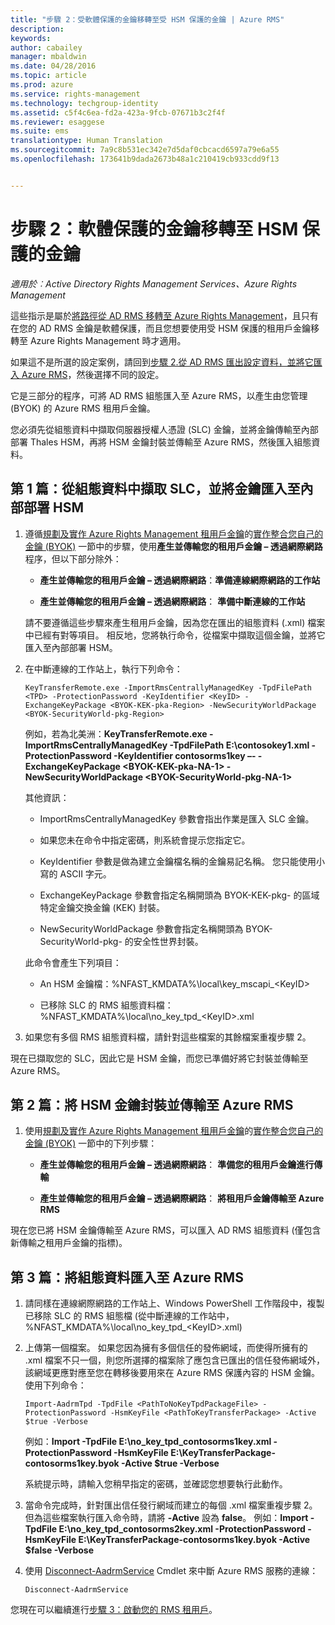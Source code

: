 ```yaml
---
title: "步驟 2：受軟體保護的金鑰移轉至受 HSM 保護的金鑰 | Azure RMS"
description: 
keywords: 
author: cabailey
manager: mbaldwin
ms.date: 04/28/2016
ms.topic: article
ms.prod: azure
ms.service: rights-management
ms.technology: techgroup-identity
ms.assetid: c5f4c6ea-fd2a-423a-9fcb-07671b3c2f4f
ms.reviewer: esaggese
ms.suite: ems
translationtype: Human Translation
ms.sourcegitcommit: 7a9c8b531ec342e7d5daf0cbcacd6597a79e6a55
ms.openlocfilehash: 173641b9dada2673b48a1c210419cb933cdd9f13


---
```


# 步驟 2：軟體保護的金鑰移轉至 HSM 保護的金鑰

*適用於︰Active Directory Rights Management Services、Azure Rights Management*


這些指示是屬於[將路徑從 AD RMS 移轉至 Azure Rights Management](migrate-from-ad-rms-to-azure-rms.md)，且只有在您的 AD RMS 金鑰是軟體保護，而且您想要使用受 HSM 保護的租用戶金鑰移轉至 Azure Rights Management 時才適用。 

如果這不是所選的設定案例，請回到[步驟 2.從 AD RMS 匯出設定資料，並將它匯入 Azure RMS](migrate-from-ad-rms-phase1.md#step-2-export-configuration-data-from-ad-rms-and-import-it-to-azure-rms)，然後選擇不同的設定。

它是三部分的程序，可將 AD RMS 組態匯入至 Azure RMS，以產生由您管理 (BYOK) 的 Azure RMS 租用戶金鑰。

您必須先從組態資料中擷取伺服器授權人憑證 (SLC) 金鑰，並將金鑰傳輸至內部部署 Thales HSM，再將 HSM 金鑰封裝並傳輸至 Azure RMS，然後匯入組態資料。

## 第 1 篇：從組態資料中擷取 SLC，並將金鑰匯入至內部部署 HSM

1.  遵循[規劃及實作 Azure Rights Management 租用戶金鑰](plan-implement-tenant-key.md)的[實作整合您自己的金鑰 (BYOK)](plan-implement-tenant-key.md#implementing-your-azure-rights-management-tenant-key) 一節中的步驟，使用**產生並傳輸您的租用戶金鑰 – 透過網際網路**程序，但以下部分除外：

    -   **產生並傳輸您的租用戶金鑰 – 透過網際網路**：**準備連線網際網路的工作站**

    -   **產生並傳輸您的租用戶金鑰 – 透過網際網路**： **準備中斷連線的工作站**

    請不要遵循這些步驟來產生租用戶金鑰，因為您在匯出的組態資料 (.xml) 檔案中已經有對等項目。 相反地，您將執行命令，從檔案中擷取這個金鑰，並將它匯入至內部部署 HSM。

2.  在中斷連線的工作站上，執行下列命令：

    ```
    KeyTransferRemote.exe -ImportRmsCentrallyManagedKey -TpdFilePath <TPD> -ProtectionPassword -KeyIdentifier <KeyID> -ExchangeKeyPackage <BYOK-KEK-pka-Region> -NewSecurityWorldPackage <BYOK-SecurityWorld-pkg-Region>
    ```
    例如，若為北美洲：**KeyTransferRemote.exe -ImportRmsCentrallyManagedKey -TpdFilePath E:\contosokey1.xml -ProtectionPassword -KeyIdentifier contosorms1key –- -ExchangeKeyPackage &lt;BYOK-KEK-pka-NA-1&gt; -NewSecurityWorldPackage &lt;BYOK-SecurityWorld-pkg-NA-1&gt;**

    其他資訊：

    -   ImportRmsCentrallyManagedKey 參數會指出作業是匯入 SLC 金鑰。

    -   如果您未在命令中指定密碼，則系統會提示您指定它。

    -   KeyIdentifier 參數是做為建立金鑰檔名稱的金鑰易記名稱。 您只能使用小寫的 ASCII 字元。

    -   ExchangeKeyPackage 參數會指定名稱開頭為 BYOK-KEK-pkg- 的區域特定金鑰交換金鑰 (KEK) 封裝。

    -   NewSecurityWorldPackage 參數會指定名稱開頭為 BYOK-SecurityWorld-pkg- 的安全性世界封裝。

    此命令會產生下列項目：

    -   An HSM 金鑰檔：%NFAST_KMDATA%\local\key_mscapi_&lt;KeyID&gt;

    -   已移除 SLC 的 RMS 組態資料檔：%NFAST_KMDATA%\local\no_key_tpd_&lt;KeyID&gt;.xml

3.  如果您有多個 RMS 組態資料檔，請針對這些檔案的其餘檔案重複步驟 2。

現在已擷取您的 SLC，因此它是 HSM 金鑰，而您已準備好將它封裝並傳輸至 Azure RMS。

## 第 2 篇：將 HSM 金鑰封裝並傳輸至 Azure RMS

1.  使用[規劃及實作 Azure Rights Management 租用戶金鑰](plan-implement-tenant-key.md)的[實作整合您自己的金鑰 (BYOK)](plan-implement-tenant-key.md#implementing-your-azure-rights-management-tenant-key) 一節中的下列步驟：

    -   **產生並傳輸您的租用戶金鑰 – 透過網際網路**： **準備您的租用戶金鑰進行傳輸**

    -   **產生並傳輸您的租用戶金鑰 – 透過網際網路**： **將租用戶金鑰傳輸至 Azure RMS**

現在您已將 HSM 金鑰傳輸至 Azure RMS，可以匯入 AD RMS 組態資料 (僅包含新傳輸之租用戶金鑰的指標)。

## 第 3 篇：將組態資料匯入至 Azure RMS

1.  請同樣在連線網際網路的工作站上、Windows PowerShell 工作階段中，複製已移除 SLC 的 RMS 組態檔 (從中斷連線的工作站中，%NFAST_KMDATA%\local\no_key_tpd_&lt;KeyID&gt;.xml)

2.  上傳第一個檔案。 如果您因為擁有多個信任的發佈網域，而使得所擁有的 .xml 檔案不只一個，則您所選擇的檔案除了應包含已匯出的信任發佈網域外，該網域更應對應至您在轉移後要用來在 Azure RMS 保護內容的 HSM 金鑰。 使用下列命令：

    ```
    Import-AadrmTpd -TpdFile <PathToNoKeyTpdPackageFile> -ProtectionPassword -HsmKeyFile <PathToKeyTransferPackage> -Active $true -Verbose
    ```
    例如：**Import -TpdFile E:\no_key_tpd_contosorms1key.xml -ProtectionPassword -HsmKeyFile E:\KeyTransferPackage-contosorms1key.byok -Active $true -Verbose**

    系統提示時，請輸入您稍早指定的密碼，並確認您想要執行此動作。

3.  當命令完成時，針對匯出信任發行網域而建立的每個 .xml 檔案重複步驟 2。 但為這些檔案執行匯入命令時，請將 **-Active** 設為 **false**。 例如：**Import -TpdFile E:\no_key_tpd_contosorms2key.xml -ProtectionPassword -HsmKeyFile E:\KeyTransferPackage-contosorms1key.byok -Active $false -Verbose**

4.  使用 [Disconnect-AadrmService](http://msdn.microsoft.com/library/windowsazure/dn629416.aspx) Cmdlet 來中斷 Azure RMS 服務的連線：

    ```
    Disconnect-AadrmService
    ```

您現在可以繼續進行[步驟 3：啟動您的 RMS 租用戶](migrate-from-ad-rms-phase1.md#step-3-activate-your-rms-tenant)。





<!--HONumber=Jun16_HO4-->


